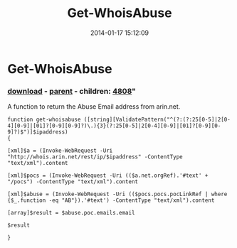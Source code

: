 ﻿---
pid:            4807
parent:         4793
children:       4808
poster:         Josh Wortz
title:          Get-WhoisAbuse
date:           2014-01-17 15:12:09
format:         posh
---

# Get-WhoisAbuse

### [download](4807.ps1) - [parent](4793.md) - children: [4808](4808.md)"

A function to return the Abuse Email address from arin.net.

```posh
function get-whoisabuse ([string][ValidatePattern("^(?:(?:25[0-5]|2[0-4][0-9]|[01]?[0-9][0-9]?)\.){3}(?:25[0-5]|2[0-4][0-9]|[01]?[0-9][0-9]?)$")]$ipaddress)
{

[xml]$a = (Invoke-WebRequest -Uri "http://whois.arin.net/rest/ip/$ipaddress" -ContentType "text/xml").content

[xml]$pocs = (Invoke-WebRequest -Uri (($a.net.orgRef).'#text' + "/pocs") -ContentType "text/xml").content

[xml]$abuse = (Invoke-WebRequest -Uri (($pocs.pocs.pocLinkRef | where {$_.function -eq "AB"}).'#text') -ContentType "text/xml").content

[array]$result = $abuse.poc.emails.email

$result

}
```
